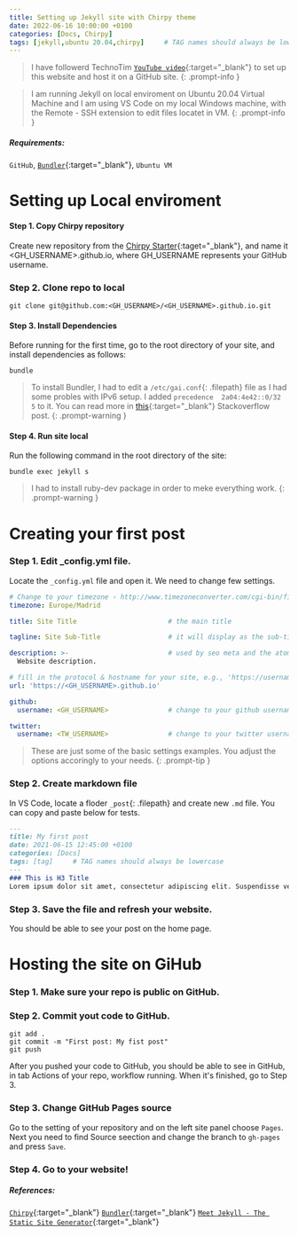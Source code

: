 ```yaml
---
title: Setting up Jekyll site with Chirpy theme
date: 2022-06-16 10:00:00 +0100
categories: [Docs, Chirpy]
tags: [jekyll,ubuntu 20.04,chirpy]     # TAG names should always be lowercase
---
```


> I have followerd TechnoTim [`YouTube video`](https://youtu.be/F8iOU1ci19Q){:target="_blank"} to set up this website and host it on a GitHub site.
{: .prompt-info }

>I am running Jekyll on local enviroment on Ubuntu 20.04 Virtual Machine and I am using VS Code on my local Windows machine, with the Remote - SSH extension to edit files locatet in VM. 
{: .prompt-info }

##### Requirements: 

`GitHub`, [`Bundler`](https://bundler.io/){:target="_blank"}, `Ubuntu VM`


# Setting up Local enviroment

#### Step 1. Copy Chirpy repository
Create new repository from the [Chirpy Starter](https://github.com/cotes2020/chirpy-starter/generate){:taget="_blank"}, and name it <GH_USERNAME>.github.io, where GH_USERNAME represents your GitHub username.

### Step 2. Clone repo to local
```shell
git clone git@github.com:<GH_USERNAME>/<GH_USERNAME>.github.io.git
```

#### Step 3. Install Dependencies
Before running for the first time, go to the root directory of your site, and install dependencies as follows:
```shell
bundle
```

>To install Bundler, I had to edit a `/etc/gai.conf`{: .filepath} file as I had some probles with IPv6 setup. I added `precedence  2a04:4e42::0/32  5` to it. You can read more in [this](https://stackoverflow.com/questions/49800432/gem-cannot-access-rubygems-org){:target="_blank"} Stackoverflow post.
{: .prompt-warning }

#### Step 4. Run site local
Run the following command in the root directory of the site:
```shell
bundle exec jekyll s
```
>I had to install ruby-dev package in order to meke everything work.
{: .prompt-warning }

# Creating your first post

### Step 1. Edit _config.yml file.
Locate the `_config.yml` file and open it. We need to change few settings.

```yaml
# Change to your timezone › http://www.timezoneconverter.com/cgi-bin/findzone/findzone
timezone: Europe/Madrid

title: Site Title                       # the main title

tagline: Site Sub-Title                 # it will display as the sub-title

description: >-                         # used by seo meta and the atom feed
  Website description.

# fill in the protocol & hostname for your site, e.g., 'https://username.github.io'
url: 'https://<GH_USERNAME>.github.io'

github:
  username: <GH_USERNAME>               # change to your github username

twitter:
  username: <TW_USERNAME>               # change to your twitter username
```
> These are just some of the basic settings examples. You adjust the options accoringly to your needs. 
{: .prompt-tip   }

### Step 2. Create markdown file
In VS Code, locate a floder `_post`{: .filepath} and create new `.md` file. 
You can copy and paste below for tests.

```markdown
---
title: My first post
date: 2021-06-15 12:45:00 +0100
categories: [Docs]
tags: [tag]     # TAG names should always be lowercase
---
### This is H3 Title 
Lorem ipsum dolor sit amet, consectetur adipiscing elit. Suspendisse vestibulum tellus tristique nibh imperdiet pellentesque. Lorem ipsum dolor sit amet, consectetur adipiscing elit. Sed a ipsum a massa pulvinar eleifend. Pellentesque sodales feugiat eros non mattis. In et augue non urna porttitor vestibulum ornare sit amet ligula.

```

### Step 3. Save the file and refresh your website.

You should be able to see your post on the home page. 

# Hosting the site on GiHub

### Step 1. Make sure your repo is public on GitHub. 
### Step 2. Commit yout code to GitHub. 

```shell
git add .
git commit -m "First post: My fist post"
git push
```

After you pushed your code to GitHub, you should be able to see in GitHub, in tab Actions of your repo, workflow running. When it's finished, go to Step 3.

### Step 3. Change GitHub Pages source
Go to the setting of your repository and on the left site panel choose `Pages`. Next you need to find Source seection and change the branch to `gh-pages` and press `Save`.

### Step 4. Go to your website!

##### References: 

[`Chirpy`](https://github.com/cotes2020/jekyll-theme-chirpy){:target="_blank"}
[`Bundler`](https://bundler.io/){:target="_blank"}
[`Meet Jekyll - The Static Site Generator`](https://youtu.be/F8iOU1ci19Q){:target="_blank"}


